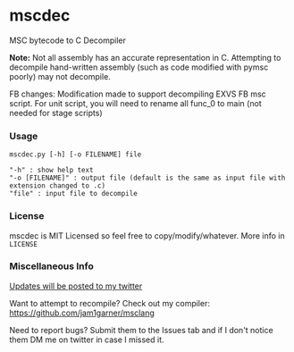 # mscdec

MSC bytecode to C Decompiler

**Note:** Not all assembly has an accurate representation in C. Attempting to decompile hand-written assembly (such as code modified with pymsc poorly) may not decompile.

FB changes: Modification made to support decompiling EXVS FB msc script.
For unit script, you will need to rename all func_0 to main (not needed for stage scripts) 

### Usage

```
mscdec.py [-h] [-o FILENAME] file

"-h" : show help text
"-o [FILENAME]" : output file (default is the same as input file with extension changed to .c)
"file" : input file to decompile
```

### License

mscdec is MIT Licensed so feel free to copy/modify/whatever. More info in `LICENSE`

### Miscellaneous Info

[Updates will be posted to my twitter](https://twitter.com/jam1garner)

Want to attempt to recompile? Check out my compiler: https://github.com/jam1garner/msclang

Need to report bugs? Submit them to the Issues tab and if I don't notice them DM me on twitter in case I missed it.
